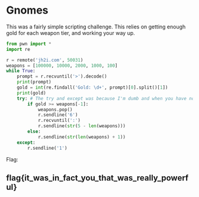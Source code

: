 # Gnomes

This was a fairly simple scripting challenge. This relies on getting enough gold for each weapon tier, and working your way up.

```python
from pwn import *
import re

r = remote('jh2i.com', 50031)
weapons = [100000, 10000, 2000, 1000, 100]
while True:
    prompt = r.recvuntil('>').decode()
    print(prompt)
    gold = int(re.findall('Gold: \d+', prompt)[0].split()[1])
    print(gold)
    try: # The try and except was because I'm dumb and when you have nothing in the weapons list you get an index error
        if gold >= weapons[-1]:
            weapons.pop()
            r.sendline('6')
            r.recvuntil(':')
            r.sendline(str(5 - len(weapons)))
        else:
            r.sendline(str(len(weapons) + 1))
    except:
        r.sendline('1')
```

Flag:

## flag{it\_was\_in\_fact\_you\_that\_was\_really\_powerful}

